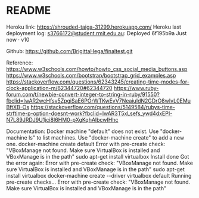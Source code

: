# README

Heroku link: https://shrouded-taiga-31299.herokuapp.com/
Heroku last deployment log: 
s3766172@student.rmit.edu.au: Deployed 6f195b9a
Just now · v10

Github: https://github.com/BrigittaHega/finaltest.git

Reference:
https://www.w3schools.com/howto/howto_css_social_media_buttons.asp
https://www.w3schools.com/bootstrap/bootstrap_grid_examples.asp
https://stackoverflow.com/questions/62343245/creating-time-modes-for-clock-application-m/62344720#62344720
https://www.ruby-forum.com/t/newbie-convert-integer-to-string-in-ruby/91550?fbclid=IwAR2wcHfsv5ZpgiSaE6POrWTKwEvV7NeaiuIdN2GDrO8wIvL0EMuBftXB-Os
https://stackoverflow.com/questions/5149584/rubys-time-strftime-p-option-doesnt-work?fbclid=IwAR3T5xLsefs_ywd4dxEPI-N7L89JRDJ9U1jci8I6HM0-pXgKqhAlbcwIHhc

Documentation:
Docker machine "default" does not exist. Use "docker-machine ls" to list machines. Use "docker-machine create" to add a new one.
docker-machine create default
Error with pre-create check: "VBoxManage not found. Make sure VirtualBox is installed and VBoxManage is in the path"
sudo apt-get install virtualbox
Install done
Got the error again: Error with pre-create check: "VBoxManage not found. Make sure VirtualBox is installed and VBoxManage is in the path"
sudo apt-get install virtualbox
docker-machine create --driver virtualbox default
Running pre-create checks...
Error with pre-create check: "VBoxManage not found. Make sure VirtualBox is installed and VBoxManage is in the path"

